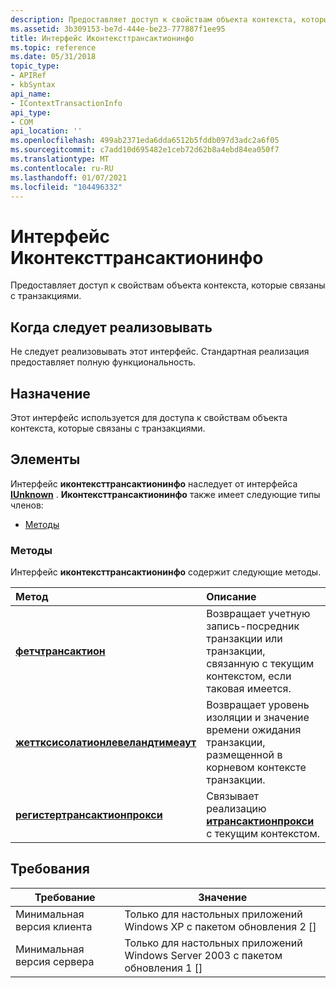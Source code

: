 ```yaml
---
description: Предоставляет доступ к свойствам объекта контекста, которые связаны с транзакциями.
ms.assetid: 3b309153-be7d-444e-be23-777887f1ee95
title: Интерфейс Иконтексттрансактионинфо
ms.topic: reference
ms.date: 05/31/2018
topic_type:
- APIRef
- kbSyntax
api_name:
- IContextTransactionInfo
api_type:
- COM
api_location: ''
ms.openlocfilehash: 499ab2371eda6dda6512b5fddb097d3adc2a6f05
ms.sourcegitcommit: c7add10d695482e1ceb72d62b8a4ebd84ea050f7
ms.translationtype: MT
ms.contentlocale: ru-RU
ms.lasthandoff: 01/07/2021
ms.locfileid: "104496332"
---
```

# <a name="icontexttransactioninfo-interface"></a>Интерфейс Иконтексттрансактионинфо

Предоставляет доступ к свойствам объекта контекста, которые связаны с транзакциями.

## <a name="when-to-implement"></a>Когда следует реализовывать

Не следует реализовывать этот интерфейс. Стандартная реализация предоставляет полную функциональность.

## <a name="when-to-use"></a>Назначение

Этот интерфейс используется для доступа к свойствам объекта контекста, которые связаны с транзакциями.

## <a name="members"></a>Элементы

Интерфейс **иконтексттрансактионинфо** наследует от интерфейса [**IUnknown**](/windows/desktop/api/unknwn/nn-unknwn-iunknown) . **Иконтексттрансактионинфо** также имеет следующие типы членов:

-   [Методы](#methods)

### <a name="methods"></a>Методы

Интерфейс **иконтексттрансактионинфо** содержит следующие методы.



| Метод                                                                                         | Описание                                                                                                                 |
|:-----------------------------------------------------------------------------------------------|:----------------------------------------------------------------------------------------------------------------------------|
| [**фетчтрансактион**](icontexttransactioninfo-registertransactionproxy.md)                   | Возвращает учетную запись-посредник транзакции или транзакции, связанную с текущим контекстом, если таковая имеется.<br/>              |
| [**жеттксисолатионлевеландтимеаут**](icontexttransactioninfo-gettxisolationlevelandtimeout.md) | Возвращает уровень изоляции и значение времени ожидания транзакции, размещенной в корневом контексте транзакции.<br/> |
| [**регистертрансактионпрокси**](icontexttransactioninfo-fetchtransaction.md)                   | Связывает реализацию [**итрансактионпрокси**](/windows/desktop/api/ComSvcs/nn-comsvcs-itransactionproxy) с текущим контекстом.<br/>            |



 

## <a name="requirements"></a>Требования



| Требование | Значение |
|-------------------------------------|---------------------------------------------------------------|
| Минимальная версия клиента<br/> | Только для настольных приложений Windows XP с пакетом обновления 2 \[\]<br/>          |
| Минимальная версия сервера<br/> | Только для настольных приложений Windows Server 2003 с пакетом обновления 1 \[\]<br/> |



 

